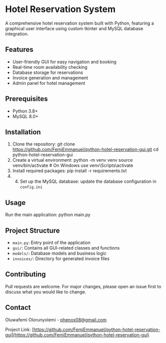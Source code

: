 # Hotel Reservation System

A comprehensive hotel reservation system built with Python, featuring a graphical user interface using custom tkinter and MySQL database integration.

## Features

- User-friendly GUI for easy navigation and booking
- Real-time room availability checking
- Database storage for reservations
- Invoice generation and management
- Admin panel for hotel management

## Prerequisites

- Python 3.8+
- MySQL 8.0+

## Installation

1. Clone the repository: git clone https://github.com/FemiEmmanuel/python-hotel-reservation-gui.git
cd python-hotel-reservation-gui
2.  Create a virtual environment: python -m venv venv
source venv/bin/activate  # On Windows use venv\Scripts\activate
3. Install required packages: pip install -r requirements.txt
4. 4. Set up the MySQL database: update the database configuration in `config.ini`

## Usage

Run the main application: python main.py

## Project Structure

- `main.py`: Entry point of the application
- `gui/`: Contains all GUI-related classes and functions
- `models/`: Database models and business logic
- `invoices/`: Directory for generated invoice files

## Contributing

Pull requests are welcome. For major changes, please open an issue first to discuss what you would like to change.

## Contact

Oluwafemi Olorunyolemi - phenox08@gmail.com

Project Link: [https://github.com/FemiEmmanuel/python-hotel-reservation-gui](https://github.com/FemiEmmanuel/python-hotel-reservation-gui)
